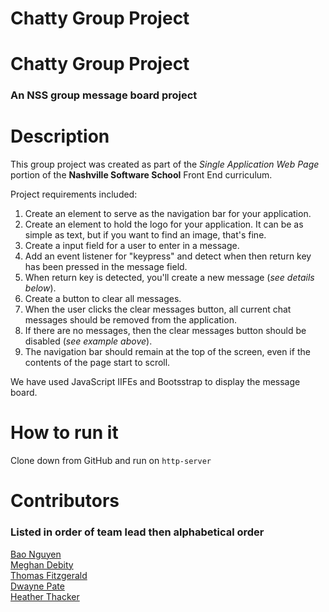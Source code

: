 # Chatty Group Project
# Chatty Group Project

### An NSS group message board project

# Description
This group project was created as part of the *Single Application Web Page* portion of the **Nashville Software School** Front End curriculum.

Project requirements included:  
1. Create an element to serve as the navigation bar for your application.
1. Create an element to hold the logo for your application. It can be as simple as text, but if you want to find an image, that's fine.
1. Create a input field for a user to enter in a message.
1. Add an event listener for "keypress" and detect when then return key has been pressed in the message field.
1. When return key is detected, you'll create a new message (*see details below*).
1. Create a button to clear all messages.
1. When the user clicks the clear messages button, all current chat messages should be removed from the application.
1. If there are no messages, then the clear messages button should be disabled (*see example above*).
1. The navigation bar should remain at the top of the screen, even if the contents of the page start to scroll.

We have used JavaScript IIFEs and Bootsstrap to display the message board.

# How to run it

   Clone down from GitHub and run on `http-server`

# Contributors 
### Listed in order of team lead then alphabetical order

[Bao Nguyen](https://github.com/baonguyen79)  
[Meghan Debity](https://github.com/Megraohoh)  
[Thomas Fitzgerald](https://github.com/basictom)  
[Dwayne Pate](https://github.com/drworm75)  
[Heather Thacker](https://github.com/hhthacker) 